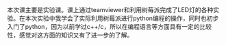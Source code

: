 本次课主要是实验课。课上通过teamviewer和利用树莓派完成了LED灯的各种实验。在本次实验中我学会了实际利用树莓派进行python编程的操作，同时也初步入门了python，因为以前学过c++/c，所以在编程语言等方面具有一定的比较性，感觉对这方面的知识又有了进一步的了解。